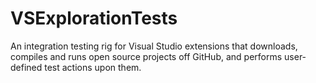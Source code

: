 # VSExplorationTests
An integration testing rig for Visual Studio extensions that downloads, compiles and runs open source projects off GitHub, and performs user-defined test actions upon them.
